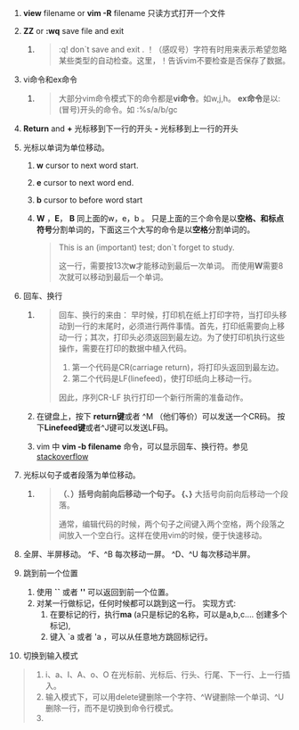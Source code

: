 1. **view** filename   or  **vim -R** filename   只读方式打开一个文件

2. **ZZ**  or  **:wq**    save file and exit

   1. > :q!   don`t  save and exit .    ！（感叹号）字符有时用来表示希望忽略某些类型的自动检查。这里，！告诉vim不要检查是否保存了数据。

3. vi命令和ex命令

   1. > 大部分vim命令模式下的命令都是**vi命令**。如w,j,h。   **ex命令**是以:(冒号)开头的命令。如 :%s/a/b/gc

4. **Return**  and    **+**  光标移到下一行的开头         **-**  光标移到上一行的开头

5. 光标以单词为单位移动。

   1. **w**  cursor to next word start.        

   2. **e**  cursor to next word end.      

   3. **b**  cursor to before word start

   4. **W** ，**E**，  **B**  同上面的w，e，b 。 只是上面的三个命令是以**空格、和标点符号**分割单词的，下面这三个大写的命令是以**空格**分割单词的。

      > This is an (important) test; don`t forget to study.
      >
      > 这一行，需要按13次**w**才能移动到最后一次单词。 而使用**W**需要8次就可以移动到最后一个单词。

6. 回车、换行

   1. > 回车、换行的来由： 早时候，打印机在纸上打印字符，当打印头移动到一行的末尾时，必须进行两件事情。首先，打印纸需要向上移动一行；其次，打印头必须返回到最左边。为了使打印机执行这些操作，需要在打印的数据中植入代码。
      >
      > 1. 第一个代码是CR(carriage return)，将打印头返回到最左边。
      > 2. 第二个代码是LF(linefeed)，使打印纸向上移动一行。
      >
      > 因此，序列CR-LF 执行打印一个新行所需的准备动作。

   2. 在键盘上，按下 **return键**或者 ^M （他们等价）可以发送一个CR码。 按下**Linefeed键**或者^J键可以发送LF码。

   3. vim 中 **vim -b filename** 命令，可以显示回车、换行符。参见[stackoverflow](https://stackoverflow.com/questions/3860519/see-line-breaks-and-carriage-returns-in-editor)

7. 光标以句子或者段落为单位移动。

   1. > **（**、**）**括号向前向后移动一个句子。 **{**、**}** 大括号向前向后移动一个段落。
      >
      > 通常，编辑代码的时候，两个句子之间键入两个空格，两个段落之间放入一个空白行。这样在使用vim的时候，便于快速移动。

8. 全屏、半屏移动。  ^F、^B 每次移动一屏。 ^D、^U 每次移动半屏。

9. 跳到前一个位置

   1. 使用 **``** 或者 **''** 可以返回到前一个位置。
   2. 对某一行做标记，任何时候都可以跳到这一行。 实现方式:
      1. 在要标记的行，执行**ma**  (a只是标记的名称，可以是a,b,c.... 创建多个标记),
      2. 键入 `a 或者 'a ，可以从任意地方跳回标记行。  

10. 切换到输入模式

   > 1. i、a、I、A、o、O    在光标前、光标后、行头、行尾、下一行、上一行插入。
   > 2. 输入模式下，可以用delete键删除一个字符、^W键删除一个单词、^U删除一行，而不是切换到命令行模式。
   > 3. ​
